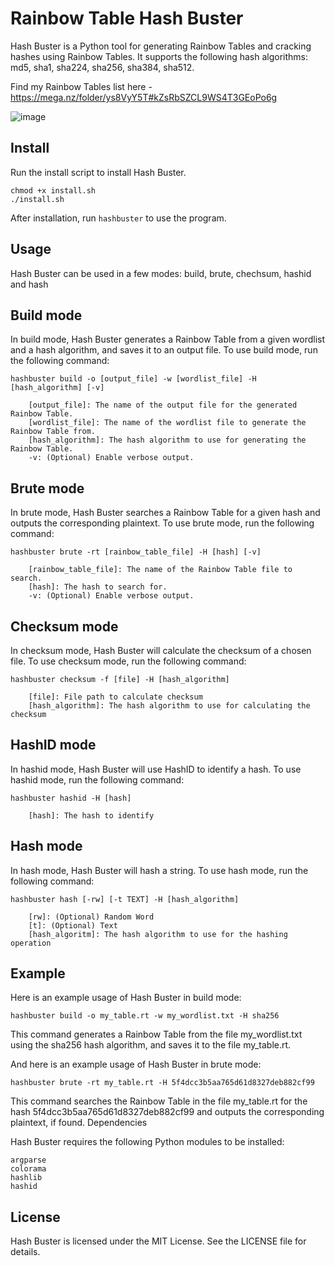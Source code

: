 
# Rainbow Table Hash Buster

Hash Buster is a Python tool for generating Rainbow Tables and cracking hashes using Rainbow Tables. It supports the following hash algorithms: md5, sha1, sha224, sha256, sha384, sha512.

Find my Rainbow Tables list here - https://mega.nz/folder/ys8VyY5T#kZsRbSZCL9WS4T3GEoPo6g

![image](https://user-images.githubusercontent.com/93849885/218319656-99b5b446-2f4d-4d38-bd7b-d3f764fd1626.png)

## Install

Run the install script to install Hash Buster.

```
chmod +x install.sh
./install.sh
```

After installation, run `hashbuster` to use the program.

## Usage
Hash Buster can be used in a few modes: build, brute, chechsum, hashid and hash

## Build mode

In build mode, Hash Buster generates a Rainbow Table from a given wordlist and a hash algorithm, and saves it to an output file. To use build mode, run the following command:

```
hashbuster build -o [output_file] -w [wordlist_file] -H [hash_algorithm] [-v]

    [output_file]: The name of the output file for the generated Rainbow Table.
    [wordlist_file]: The name of the wordlist file to generate the Rainbow Table from.
    [hash_algorithm]: The hash algorithm to use for generating the Rainbow Table.
    -v: (Optional) Enable verbose output.
```

## Brute mode

In brute mode, Hash Buster searches a Rainbow Table for a given hash and outputs the corresponding plaintext. To use brute mode, run the following command:

```
hashbuster brute -rt [rainbow_table_file] -H [hash] [-v]

    [rainbow_table_file]: The name of the Rainbow Table file to search.
    [hash]: The hash to search for.
    -v: (Optional) Enable verbose output.
```

## Checksum mode

In checksum mode, Hash Buster will calculate the checksum of a chosen file. To use checksum mode, run the following command:

```
hashbuster checksum -f [file] -H [hash_algorithm]
    
    [file]: File path to calculate checksum
    [hash_algorithm]: The hash algorithm to use for calculating the checksum
```

## HashID mode

In hashid mode, Hash Buster will use HashID to identify a hash. To use hashid mode, run the following command:

```
hashbuster hashid -H [hash]

    [hash]: The hash to identify
```

## Hash mode

In hash mode, Hash Buster will hash a string. To use hash mode, run the following command:

```
hashbuster hash [-rw] [-t TEXT] -H [hash_algorithm]
    
    [rw]: (Optional) Random Word
    [t]: (Optional) Text
    [hash_algoritm]: The hash algorithm to use for the hashing operation
```

## Example

Here is an example usage of Hash Buster in build mode:

`hashbuster build -o my_table.rt -w my_wordlist.txt -H sha256`

This command generates a Rainbow Table from the file my_wordlist.txt using the sha256 hash algorithm, and saves it to the file my_table.rt.

And here is an example usage of Hash Buster in brute mode:

`hashbuster brute -rt my_table.rt -H 5f4dcc3b5aa765d61d8327deb882cf99`

This command searches the Rainbow Table in the file my_table.rt for the hash 5f4dcc3b5aa765d61d8327deb882cf99 and outputs the corresponding plaintext, if found.
Dependencies

Hash Buster requires the following Python modules to be installed:

    argparse
    colorama
    hashlib
    hashid

## License

Hash Buster is licensed under the MIT License. See the LICENSE file for details.
